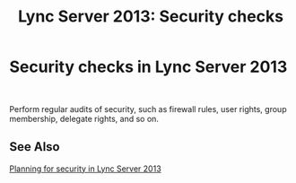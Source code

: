 ﻿---
title: 'Lync Server 2013: Security checks'
TOCTitle: Security checks
ms:assetid: 053c099f-a078-4121-bfe0-3fe5ef110b79
ms:mtpsurl: https://technet.microsoft.com/en-us/library/Dn725205(v=OCS.15)
ms:contentKeyID: 63969572
ms.date: 01/27/2015
mtps_version: v=OCS.15
---

# Security checks in Lync Server 2013

 


Perform regular audits of security, such as firewall rules, user rights, group membership, delegate rights, and so on.

## See Also


[Planning for security in Lync Server 2013](lync-server-2013-planning-for-security.md)

